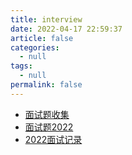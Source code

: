 ```yaml
---
title: interview
date: 2022-04-17 22:59:37
article: false
categories: 
  - null
tags: 
  - null
permalink: false
---
```



- [面试题收集](./interview.html)
- [面试题2022](./interview2022.html)
- [2022面试记录](./interview-log2022.html)
